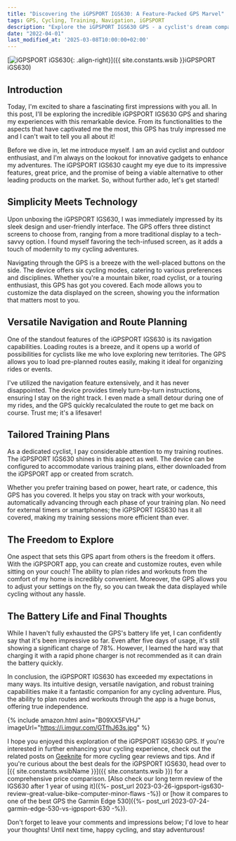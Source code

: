 ```yaml
---
title: "Discovering the iGPSPORT IGS630: A Feature-Packed GPS Marvel"
tags: GPS, Cycling, Training, Navigation, iGPSPORT
description: "Explore the iGPSPORT IGS630 GPS - a cyclist's dream companion with versatile navigation and tailored training plans. Discover more now!"
date: "2022-04-01"
last_modified_at: '2025-03-08T10:00:00+02:00'
---
```


[![iGPSPORT iGS630](https://i.imgur.com/GTfhJ63m.jpg){: .align-right}]({{ site.constants.wsib }}iGPSPORT iGS630)

## **Introduction**

Today, I'm excited to share a fascinating first impressions with you all. In this post, I'll be exploring the incredible iGPSPORT IGS630 GPS and sharing my experiences with this remarkable device. From its functionalities to the aspects that have captivated me the most, this GPS has truly impressed me and I can't wait to tell you all about it!

Before we dive in, let me introduce myself. I am an avid cyclist and outdoor enthusiast, and I'm always on the lookout for innovative gadgets to enhance my adventures. The iGPSPORT IGS630 caught my eye due to its impressive features, great price, and the promise of being a viable alternative to other leading products on the market. So, without further ado, let's get started!

## **Simplicity Meets Technology**

Upon unboxing the iGPSPORT IGS630, I was immediately impressed by its sleek design and user-friendly interface. The GPS offers three distinct screens to choose from, ranging from a more traditional display to a tech-savvy option. I found myself favoring the tech-infused screen, as it adds a touch of modernity to my cycling adventures.

Navigating through the GPS is a breeze with the well-placed buttons on the side. The device offers six cycling modes, catering to various preferences and disciplines. Whether you're a mountain biker, road cyclist, or a touring enthusiast, this GPS has got you covered. Each mode allows you to customize the data displayed on the screen, showing you the information that matters most to you.

## **Versatile Navigation and Route Planning**

One of the standout features of the iGPSPORT IGS630 is its navigation capabilities. Loading routes is a breeze, and it opens up a world of possibilities for cyclists like me who love exploring new territories. The GPS allows you to load pre-planned routes easily, making it ideal for organizing rides or events.

I've utilized the navigation feature extensively, and it has never disappointed. The device provides timely turn-by-turn instructions, ensuring I stay on the right track. I even made a small detour during one of my rides, and the GPS quickly recalculated the route to get me back on course. Trust me; it's a lifesaver!

## **Tailored Training Plans**

As a dedicated cyclist, I pay considerable attention to my training routines. The iGPSPORT IGS630 shines in this aspect as well. The device can be configured to accommodate various training plans, either downloaded from the iGPSPORT app or created from scratch.

Whether you prefer training based on power, heart rate, or cadence, this GPS has you covered. It helps you stay on track with your workouts, automatically advancing through each phase of your training plan. No need for external timers or smartphones; the iGPSPORT IGS630 has it all covered, making my training sessions more efficient than ever.

## **The Freedom to Explore**

One aspect that sets this GPS apart from others is the freedom it offers. With the iGPSPORT app, you can create and customize routes, even while sitting on your couch! The ability to plan rides and workouts from the comfort of my home is incredibly convenient. Moreover, the GPS allows you to adjust your settings on the fly, so you can tweak the data displayed while cycling without any hassle.

## **The Battery Life and Final Thoughts**

While I haven't fully exhausted the GPS's battery life yet, I can confidently say that it's been impressive so far. Even after five days of usage, it's still showing a significant charge of 78%. However, I learned the hard way that charging it with a rapid phone charger is not recommended as it can drain the battery quickly.

In conclusion, the iGPSPORT IGS630 has exceeded my expectations in many ways. Its intuitive design, versatile navigation, and robust training capabilities make it a fantastic companion for any cycling adventure. Plus, the ability to plan routes and workouts through the app is a huge bonus, offering true independence.

{% include amazon.html asin="B09XX5FVHJ" imageUrl="https://i.imgur.com/GTfhJ63s.jpg" %}

I hope you enjoyed this exploration of the iGPSPORT IGS630 GPS. If you're interested in further enhancing your cycling experience, check out the related posts on [Geeknite](/) for more cycling gear reviews and tips. And if you're curious about the best deals for the iGPSPORT IGS630, head over to [{{ site.constants.wsibName }}]({{ site.constants.wsib }}) for a comprehensive price comparison. [Also check our long term review of the IGS630 after 1 year of using it]({%- post_url 2023-03-26-igpsport-igs630-review-great-value-bike-computer-minor-flaws -%}) or [how it compares to one of the best GPS the Garmin Edge 530]({%- post_url 2023-07-24-garmin-edge-530-vs-igpsport-630 -%}).

Don't forget to leave your comments and impressions below; I'd love to hear your thoughts! Until next time, happy cycling, and stay adventurous!
